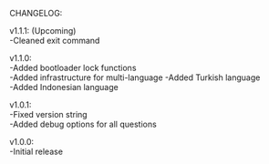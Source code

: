 CHANGELOG:  
  
v1.1.1: (Upcoming)  
-Cleaned exit command  
  
v1.1.0:  
-Added bootloader lock functions  
-Added infrastructure for multi-language
-Added Turkish language  
-Added Indonesian language  
  
v1.0.1:  
-Fixed version string  
-Added debug options for all questions  
  
v1.0.0:  
-Initial release
  
